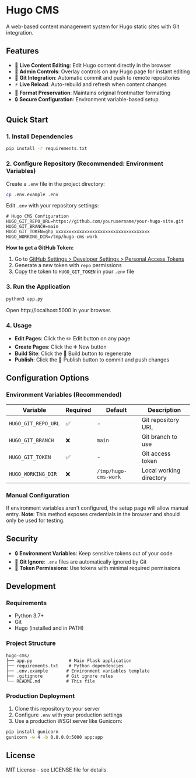 # Hugo CMS

A web-based content management system for Hugo static sites with Git integration.

## Features

- 📝 **Live Content Editing**: Edit Hugo content directly in the browser
- 🔧 **Admin Controls**: Overlay controls on any Hugo page for instant editing
- 🚀 **Git Integration**: Automatic commit and push to remote repositories
- ⚡ **Live Reload**: Auto-rebuild and refresh when content changes
- 🎯 **Format Preservation**: Maintains original frontmatter formatting
- 🔒 **Secure Configuration**: Environment variable-based setup

## Quick Start

### 1. Install Dependencies

```bash
pip install -r requirements.txt
```

### 2. Configure Repository (Recommended: Environment Variables)

Create a `.env` file in the project directory:

```bash
cp .env.example .env
```

Edit `.env` with your repository settings:

```env
# Hugo CMS Configuration
HUGO_GIT_REPO_URL=https://github.com/yourusername/your-hugo-site.git
HUGO_GIT_BRANCH=main
HUGO_GIT_TOKEN=ghp_xxxxxxxxxxxxxxxxxxxxxxxxxxxxxxxxxxxx
HUGO_WORKING_DIR=/tmp/hugo-cms-work
```

**How to get a GitHub Token:**
1. Go to [GitHub Settings > Developer Settings > Personal Access Tokens](https://github.com/settings/tokens)
2. Generate a new token with `repo` permissions
3. Copy the token to `HUGO_GIT_TOKEN` in your `.env` file

### 3. Run the Application

```bash
python3 app.py
```

Open http://localhost:5000 in your browser.

### 4. Usage

- **Edit Pages**: Click the ✏️ Edit button on any page
- **Create Pages**: Click the ➕ New button  
- **Build Site**: Click the 🔄 Build button to regenerate
- **Publish**: Click the 🚀 Publish button to commit and push changes

## Configuration Options

### Environment Variables (Recommended)

| Variable | Required | Default | Description |
|----------|----------|---------|-------------|
| `HUGO_GIT_REPO_URL` | ✅ | - | Git repository URL |
| `HUGO_GIT_BRANCH` | ❌ | `main` | Git branch to use |
| `HUGO_GIT_TOKEN` | ✅ | - | Git access token |
| `HUGO_WORKING_DIR` | ❌ | `/tmp/hugo-cms-work` | Local working directory |

### Manual Configuration

If environment variables aren't configured, the setup page will allow manual entry. **Note**: This method exposes credentials in the browser and should only be used for testing.

## Security

- 🔒 **Environment Variables**: Keep sensitive tokens out of your code
- 🙈 **Git Ignore**: `.env` files are automatically ignored by Git
- 🔐 **Token Permissions**: Use tokens with minimal required permissions

## Development

### Requirements

- Python 3.7+
- Git
- Hugo (installed and in PATH)

### Project Structure

```
hugo-cms/
├── app.py              # Main Flask application
├── requirements.txt    # Python dependencies
├── .env.example       # Environment variables template
├── .gitignore         # Git ignore rules
└── README.md          # This file
```

### Production Deployment

1. Clone this repository to your server
2. Configure `.env` with your production settings
3. Use a production WSGI server like Gunicorn:

```bash
pip install gunicorn
gunicorn -w 4 -b 0.0.0.0:5000 app:app
```

## License

MIT License - see LICENSE file for details.

